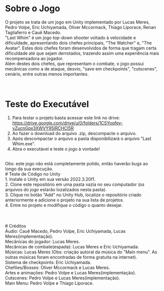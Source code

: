 # Sobre o Jogo
O projeto se trata de um jogo em Unity implementado por Lucas Meres, Pedro Volpe, Eric Uchiyamada, Oliver Mccormack, Thiago Liporace, Renan Tagliaferro e Cauê Macedo. <br>
"Last Whim" é um jogo top-down shooter voltado à velocidade e dificuldade, apresentando dois chefes principais, "The Watcher" e, "The Avatar". Estes dois chefes foram desenvolvidos de forma que tragam certa dificuldade até que sejam derrotados, trazendo assim uma experiência mais recompensadora ao jogador.<br>
Além destes dois chefes, que representam o combate, o jogo possui mecânicas como a de ataque, desvio, "save em checkpoints", "cutscenes", cenário, entre outras menos importantes. <br>
<br>
<br>
# Teste do Executável
1. Para testar o projeto basta acessar este link no drive: https://drive.google.com/drive/u/0/folders/1CSYoqfey-vZucnGpx3XWVY95IRCHCI5R
2. Ao fazer o download do arquivo .zip, descompacte o arquivo.
3. Após descompactar o arquivo a pasta disponibilizará o arquivo "Last Whim.exe".
4. Abra o executável e teste o jogo à vontade!
<br>
Obs: este jogo não está completamente polido, então haverão bugs ao longo da sua execução.<br>
# Teste de Código no Unity
<br>
1. Instale o Unity em sua versão 2022.3.20f1.  <br>
2. Clone este repositório em uma pasta vazia no seu computador (os arquivos do jogo estarão lozalizados nesta pasta).  <br>
3. Clique no botão "Add" no Unity Hub, localize o repositório criado anteriormente e adicione o projeto na sua lista de projetos.  <br>
4. Entre no projeto e modifique o código o quanto desejar.  <br>
<br>
<br><br>
# Créditos
<br>
Áudio: Cauê Macedo, Pedro Volpe, Eric Uchiyamada, Lucas Meres(implementação). <br>
Mecânicas do jogador: Lucas Meres. <br>
Mecânicas de combate(espada): Lucas Meres e Eric Uchiyamada.<br>
Músicas: Lucas Meres (Obs: criação autoral da música do "Main menu". As outras músicas foram encontradas de forma gratuita na internet).<br>
Sistema de checkpoints: Eric Uchiyamada.<br>
Chefões/Bosses: Oliver Mccormack e Lucas Meres.<br>
Artes e animações: Pedro Volpe e Lucas Meres(implementação).<br>
Cutscenes: Pedro Volpe e Lucas Meres(implementação).<br>
Main Menu: Pedro Volpe e Thiago Liporace.<br>
<br><br><br>


